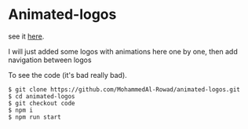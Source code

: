 # Animated-logos

see it [here](https://mohammedal-rowad.github.io/animated-logos/).

I will just added some logos with animations here one by one, then add navigation between logos

To see the code (it's bad really bad).

```console
$ git clone https://github.com/MohammedAl-Rowad/animated-logos.git
$ cd animated-logos
$ git checkout code
$ npm i
$ npm run start
```
